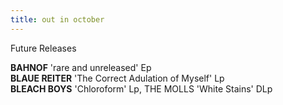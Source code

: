 ```yaml
---
title: out in october
---
```


Future Releases

**BAHNOF** 'rare and unreleased' Ep  
**BLAUE REITER** 'The Correct Adulation of Myself' Lp  
**BLEACH BOYS** 'Chloroform' Lp, THE MOLLS 'White Stains' DLp  
